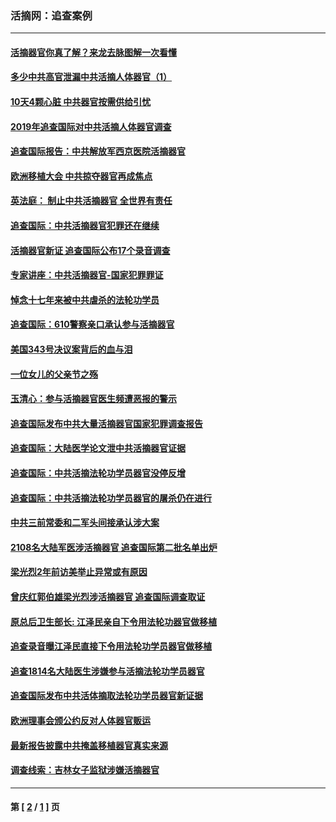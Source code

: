 ### 活摘网：追查案例
---
#### [活摘器官你真了解？来龙去脉图解一次看懂](../../pages/nf5880/n13013820.md?06290430) 
#### [多少中共高官泄漏中共活摘人体器官（1）](../../pages/nf5880/n12671234.md?06290430) 
#### [10天4颗心脏 中共器官按需供给引忧](../../pages/nf5880/n12326366.md?06290430) 
#### [2019年追查国际对中共活摘人体器官调查](../../pages/nf5880/n11917733.md?06290430) 
#### [追查国际报告：中共解放军西京医院活摘器官](../../pages/nf5880/n11838359.md?06290430) 
#### [欧洲移植大会 中共掠夺器官再成焦点](../../pages/nf5880/n11538883.md?06290430) 
#### [英法庭： 制止中共活摘器官 全世界有责任](../../pages/nf5880/n11330691.md?06290430) 
#### [追查国际：中共活摘器官犯罪还在继续](../../pages/nf5880/n11218301.md?06290430) 
#### [活摘器官新证 追查国际公布17个录音调查](../../pages/nf5880/n10897744.md?06290430) 
#### [专家讲座：中共活摘器官-国家犯罪罪证](../../pages/nf5880/n8828153.md?06290430) 
#### [悼念十七年来被中共虐杀的法轮功学员](../../pages/nf5880/n8124823.md?06290430) 
#### [追查国际：610警察亲口承认参与活摘器官](../../pages/nf5880/n8109067.md?06290430) 
#### [美国343号决议案背后的血与泪](../../pages/nf5880/n8020684.md?06290430) 
#### [一位女儿的父亲节之殇](../../pages/nf5880/n8014122.md?06290430) 
#### [玉清心：参与活摘器官医生频遭恶报的警示](../../pages/nf5880/n4637546.md?06290430) 
#### [追查国际发布中共大量活摘器官国家犯罪调查报告](../../pages/nf5880/n4613428.md?06290430) 
#### [追查国际：大陆医学论文泄中共活摘器官证据](../../pages/nf5880/n4608794.md?06290430) 
#### [追查国际：中共活摘法轮功学员器官没停反增](../../pages/nf5880/n4584075.md?06290430) 
#### [追查国际：中共活摘法轮功学员器官的屠杀仍在进行](../../pages/nf5880/n4299154.md?06290430) 
#### [中共三前常委和二军头间接承认涉大案](../../pages/nf5880/n4286244.md?06290430) 
#### [2108名大陆军医涉活摘器官 追查国际第二批名单出炉](../../pages/nf5880/n4284769.md?06290430) 
#### [梁光烈2年前访美举止异常或有原因](../../pages/nf5880/n4279686.md?06290430) 
#### [曾庆红郭伯雄梁光烈涉活摘器官 追查国际调查取证](../../pages/nf5880/n4278462.md?06290430) 
#### [原总后卫生部长: 江泽民亲自下令用法轮功器官做移植](../../pages/nf5880/n4263864.md?06290430) 
#### [追查录音曝江泽民直接下令用法轮功学员器官做移植](../../pages/nf5880/n4261268.md?06290430) 
#### [追查1814名大陆医生涉嫌参与活摘法轮功学员器官](../../pages/nf5880/n4259055.md?06290430) 
#### [追查国际发布中共活体摘取法轮功学员器官新证据](../../pages/nf5880/n4258255.md?06290430) 
#### [欧洲理事会颁公约反对人体器官贩运](../../pages/nf5880/n4206955.md?06290430) 
#### [最新报告披露中共掩盖移植器官真实来源](../../pages/nf5880/n4140084.md?06290430) 
#### [调查线索：吉林女子监狱涉嫌活摘器官](../../pages/nf5880/n4044366.md?06290430) 

---
#### 第 [ [2](./2.md?06290430) / [1](./1.md?06290430) ] 页
